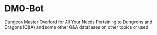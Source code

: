 # DMO-Bot
Dungeon Master Overlord for All Your Needs Pertaining to Dungeons and Dragons (Q&amp;A) and some other Q&amp;A databases on other topics or used.
